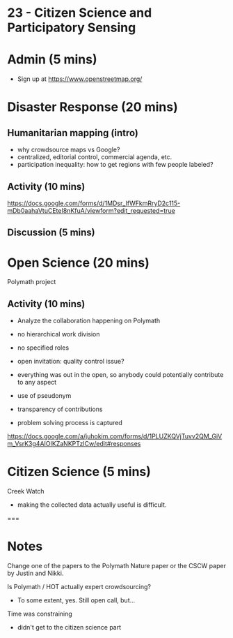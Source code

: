 # 23 - Citizen Science and Participatory Sensing

# Admin (5 mins)
- Sign up at https://www.openstreetmap.org/


# Disaster Response (20 mins)

## Humanitarian mapping (intro)
- why crowdsource maps vs Google?
- centralized, editorial control, commercial agenda, etc.
- participation inequality: how to get regions with few people labeled?

## Activity (10 mins)
https://docs.google.com/forms/d/1MDsr_IfWFkmRryD2c115-mDb0aahaVtuCEteI8nKfuA/viewform?edit_requested=true

## Discussion (5 mins)



# Open Science (20 mins)

Polymath project

## Activity (10 mins)
- Analyze the collaboration happening on Polymath

- no hierarchical work division
- no specified roles
- open invitation: quality control issue?
- everything was out in the open, so anybody could potentially contribute to any aspect
- use of pseudonym
- transparency of contributions
- problem solving process is captured

https://docs.google.com/a/juhokim.com/forms/d/1PLUZKQVjTuvv2QM_GiVm_VsrK3g4AIOIKZaNKPTzICw/edit#responses


# Citizen Science (5 mins)

Creek Watch
- making the collected data actually useful is difficult.

===

# Notes

Change one of the papers to the Polymath Nature paper or the CSCW paper by Justin and Nikki.


Is Polymath / HOT actually expert crowdsourcing?
- To some extent, yes. Still open call, but...

Time was constraining
- didn't get to the citizen science part


